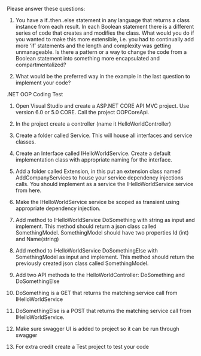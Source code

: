 Please answer these questions:
1.	You have a if..then..else statement in any language that returns a class instance from each result. In each Boolean statement there is a different series of code that creates and modifies the class. What would you do if you wanted to make this more extensible, i.e. you had to continually add more ‘if’ statements and the length and complexity was getting unmanageable. Is there a pattern or a way to change the code from a Boolean statement into something more encapsulated and compartmentalized?

2.	What would be the preferred way in the example in the last question to implement your code?

.NET OOP Coding Test
1.	Open Visual Studio and create a ASP.NET CORE API MVC project. Use version 6.0 or 5.0 CORE. Call the project OOPCoreApi.

2.	In the project create a controller (name it HelloWorldController)

3.	Create a folder called Service. This will house all interfaces and service classes.

4.	Create an Interface called IHelloWorldService. Create a default implementation class with appropriate naming for the interface. 

5.	Add a folder called Extension, in this put an extension class named AddCompanyServices to house your service dependency injections calls. You should implement as a service the IHelloWorldService service from here.

6.	Make the IHelloWorldService service be scoped as transient using appropriate dependency injection.

7.	Add method to IHelloWorldService DoSomething with string as input and implement. This method should return a json class called SomethingModel. SomethingModel should have two properties Id (int) and Name(string)

8.	Add method to IHelloWorldService DoSomethingElse with SomethingModel as input and implement. This method should return the previously created json class called SomethingModel. 

9.	Add two API methods to the HelloWorldController: DoSomething and DoSomethingElse

10.	DoSomething is a GET that returns the matching service call from IHelloWorldService

11.	DoSomethingElse is a POST that returns the matching service call from IHelloWorldService.

12.	Make sure swagger UI is added to project so it can be run through swagger

13.	For extra credit create a Test project to test your code
